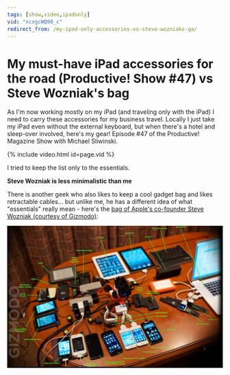 ```yaml
---
tags: [show,video,ipadonly]
vid: "ncxgcWQ90_c"
redirect_from: /my-ipad-only-accessories-vs-steve-wozniaks-ga/
---
```


# My must-have iPad accessories for the road (Productive! Show #47) vs Steve Wozniak's bag

As I'm now working mostly on my iPad (and traveling only with the iPad) I need to carry these accessories for my business travel. Locally I just take my iPad even without the external keyboard, but when there's a hotel and sleep-over involved, here's my gear! Episode #47 of the Productive! Magazine Show with Michael Sliwinski.

{% include video.html id=page.vid %}

I tried to keep the list only to the essentials.

**Steve Wozniak is less minimalistic than me**

There is another geek who also likes to keep a cool gadget bag and likes retractable cables... but unlike me, he has a different idea of what "essentials" really mean - here's the [bag of Apple's co-founder Steve Wozniak (courtesy of Gizmodo)](http://gizmodo.com/5926598/the-amazing-contents-of-steve-wozniaks-travel-backpack):

![Steve Wozniak](/img/steve-wozniak-bag.jpg)

[n]: https://michael.gratis/nozbe